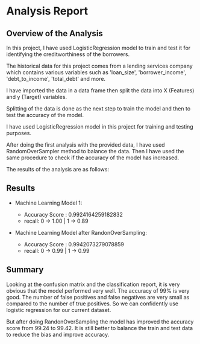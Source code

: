 # Analysis Report

## Overview of the Analysis

In this project, I have used LogisticRegression model to train and test it for identifying the creditworthiness of the borrowers.

The historical data for this project comes from a lending services company which contains various variables such as 'loan_size', 'borrower_income', 'debt_to_income', 'total_debt' and more.

I have imported the data in a data frame then split the data into X (Features) and y (Target) variables.

Splitting of the data is done as the next step to train the model and then to test the accuracy of the model.

I have used  LogisticRegression model in this project for training and testing purposes.

After doing the first analysis with the provided data, I have used RandomOverSampler method to balance the data. Then I have used the same procedure to check if the accuracy of the model has increased.

The results of the analysis are as follows:

## Results

* Machine Learning Model 1:
  * Accuracy Score : 0.9924164259182832
  * recall: 0 -> 1.00 | 1 -> 0.89



* Machine Learning Model after RandonOverSampling:
  * Accuracy Score : 0.9942073279078859
  * recall: 0 -> 0.99 | 1 -> 0.99

## Summary

Looking at the confusion matrix and the classification report, it is very obvious that the model performed very well. The accuracy of 99% is very good. The number of false positives and false negatives are very small as compared to the number of true positives. So we can confidently use logistic regression for our current dataset. 

But after doing RandonOverSampling the model has improved the accuracy score from 99.24 to 99.42. It is still better to balance the train and test data to reduce the bias and improve accuracy.
